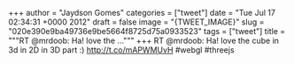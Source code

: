
+++
author = "Jaydson Gomes"
categories = ["tweet"]
date = "Tue Jul 17 02:34:31 +0000 2012"
draft = false
image = "{TWEET_IMAGE}"
slug = "020e390e9ba49736e9be5664f8725d75a0933523"
tags = ["tweet"]
title = """RT @mrdoob: Ha! love the ..."""
+++
RT @mrdoob: Ha! love the cube in 3d in 2D in 3D part :) http://t.co/mAPWMUvH #webgl #threejs
